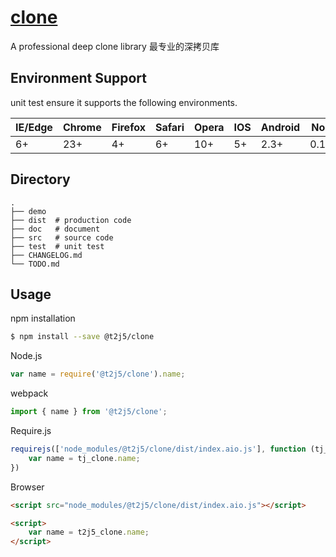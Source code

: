 # [clone](https://github.com/T2J5/clone)

A professional deep clone library 最专业的深拷贝库

## Environment Support

unit test ensure it supports the following environments.

| IE/Edge | Chrome | Firefox | Safari | Opera | IOS  | Android | Node  |
| ------- | ------ | ------- | ------ | ----- | ---- | ------- | ----- |
| 6+      | 23+    | 4+      | 6+     | 10+   | 5+   | 2.3+    | 0.10+ |

## Directory

```
.
├── demo
├── dist  # production code
├── doc   # document
├── src   # source code
├── test  # unit test
├── CHANGELOG.md
└── TODO.md
```

## Usage
npm installation

```bash
$ npm install --save @t2j5/clone
```

Node.js

```js
var name = require('@t2j5/clone').name;
```

webpack

```js
import { name } from '@t2j5/clone';
```

Require.js

```js
requirejs(['node_modules/@t2j5/clone/dist/index.aio.js'], function (tj_clone) {
    var name = tj_clone.name;
})
```

Browser

```html
<script src="node_modules/@t2j5/clone/dist/index.aio.js"></script>

<script>
    var name = t2j5_clone.name;
</script>
```
